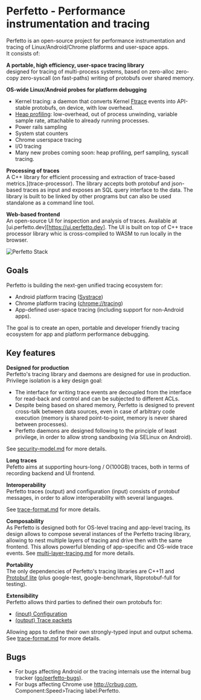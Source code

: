 # Perfetto - Performance instrumentation and tracing

Perfetto is an open-source project for performance instrumentation and tracing
of Linux/Android/Chrome platforms and user-space apps.  
It consists of:

**A portable, high efficiency, user-space tracing library**  
designed for tracing of multi-process systems, based on zero-alloc zero-copy
zero-syscall (on fast-paths) writing of protobufs over shared memory.

**OS-wide Linux/Android probes for platform debugging**
* Kernel tracing: a daemon that converts Kernel [Ftrace][ftrace] events into
  API-stable protobufs, on device, with low overhead.
* [Heap profiling](heapprofd): low-overhead, out of process unwinding,
  variable sample rate, attachable to already running processes.
* Power rails sampling
* System stat counters
* Chrome userspace tracing
* I/O tracing
* Many new probes coming soon: heap profiling, perf sampling, syscall tracing.

**Processing of traces**  
A C++ library for efficient processing and extraction of trace-based
metrics.](trace-processor). The library accepts both protobuf and json-based
traces as input and exposes an SQL query interface to the data.
The library is built to be linked by other programs but can also be used
standalone as a command line tool.


**Web-based frontend**  
An open-source UI for inspection and analysis of traces.
Available at [ui.perfetto.dev][https://ui.perfetto.dev].
The UI is built on top of C++ trace processor library whic is cross-compiled
to WASM to run locally in the browser.


![Perfetto Stack](https://storage.googleapis.com/perfetto/markdown_img/perfetto-stack.png)

Goals
-----
Perfetto is building the next-gen unified tracing ecosystem for:
- Android platform tracing ([Systrace][systrace])
- Chrome platform tracing ([chrome://tracing][chrome-tracing])
- App-defined user-space tracing (including support for non-Android apps).

The goal is to create an open, portable and developer friendly tracing ecosystem
for app and platform performance debugging.

Key features
------------
**Designed for production**  
Perfetto's tracing library and daemons are designed for use in production.
Privilege isolation is a key design goal:
* The interface for writing trace events are decoupled from the interface for
  read-back and control and can be subjected to different ACLs.
* Despite being based on shared memory, Perfetto is designed to prevent
  cross-talk between data sources, even in case of arbitrary code execution
  (memory is shared point-to-point, memory is never shared between processes).
* Perfetto daemons are designed following to the principle of least privilege,
  in order to allow strong sandboxing (via SELinux on Android).

See [security-model.md](security-model.md) for more details.

**Long traces**  
Pefetto aims at supporting hours-long / O(100GB) traces, both in terms of
recording backend and UI frontend.

**Interoperability**  
Perfetto traces (output) and configuration (input) consists of protobuf
messages, in order to allow interoperability with several languages.

See [trace-format.md](trace-format.md) for more details.

**Composability**  
As Perfetto is designed both for OS-level tracing and app-level tracing, its
design allows to compose several instances of the Perfetto tracing library,
allowing to nest multiple layers of tracing and drive then with the same
frontend. This allows powerful blending of app-specific and OS-wide trace
events.
See [multi-layer-tracing.md](multi-layer-tracing.md) for more details.

**Portability**  
The only dependencies of Perfetto's tracing libraries are C++11 and [Protobuf lite][protobuf] (plus google-test, google-benchmark, libprotobuf-full for testing).

**Extensibility**  
Perfetto allows third parties to defined their own protobufs for:
* [(input) Configuration](/protos/perfetto/config/data_source_config.proto#52)
* [(output) Trace packets](/protos/perfetto/trace/trace_packet.proto#36)

Allowing apps to define their own strongly-typed input and output schema.
See [trace-format.md](trace-format.md) for more details.

Bugs
----
* For bugs affecting Android or the tracing internals use the internal
bug tracker ([go/perfetto-bugs](http://goto.google.com/perfetto-bugs)).
* For bugs affecting Chrome use http://crbug.com, Component:Speed>Tracing
label:Perfetto.


[ftrace]: https://www.kernel.org/doc/Documentation/trace/ftrace.txt
[systrace]: https://developer.android.com/studio/command-line/systrace.html
[chrome-tracing]: https://www.chromium.org/developers/how-tos/trace-event-profiling-tool
[protobuf]: https://developers.google.com/protocol-buffers/
